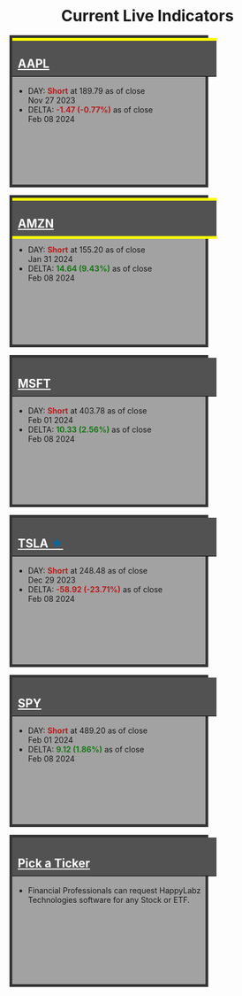 
<style>
    .container-data {
        display: grid;
        grid-template-columns: repeat(auto-fit, minmax(295px, 1fr));
        grid-template-rows: repeat(auto-fit, minmax(180px, 1fr));
        grid-gap: 10px;
    }

    .box {
        min-width: 290px;
        max-width: 350px;
        height: 265px;
        border: 1px solid black;
        margin: 2px;
        width: 100%;
    }

    .box h2 {
        padding: 10px;
        padding-top: 34px;
        margin-top: 0 !important;
        width: 100%;
    }

    .box a:link, .box a:visited {
        color: #ffffff;
    }

    .box ul {
        margin: 5px;
    }
    
    .atUpperPriceLine h2 {
        border-top: 5px solid yellow !important;
        padding-top: 29px !important;
    }

    .atLowerPriceLine h2 {
        border-bottom: 5px solid yellow !important;
        margin-bottom: 11px !important;
    }

    .gray {
        background-color: #a2a2a2;
        border: 5px solid #353535;
    }

    .gray h2 {
        background-color: #525252;
        border-bottom: 1px solid black;
        color: #ffffff;
    }

    .red {
        background-color: #faaaaa;
        border: 5px solid #6e0000;
    }

    .red h2 {
        background-color: #b80000;
        border-bottom: 1px solid black;
        color: #ffffff;
    }

    .green {
        background-color: #92d98f;
        border: 5px solid #015e01;
    }

    .green h2 {
        background-color: #004225;
        border-bottom: 1px solid black;
        color: #ffffff;
    }

    .my-data {
        margin-right: auto !important;
        margin-left: auto !important;
        align-content: center;
        width: 100% !important;
        max-width: 1200px !important;
        display: block !important;
    }
    
    .header {
      display: grid;
      align-items: center;
      justify-items: center;
      row-gap: 1rem;
      grid-template-columns: 1fr;
      margin: 16px;
    }
</style>
    
<h1 class="header"> Current Live Indicators</h1>

<div style="display:none;">
<h3 class="header">Happy 5:</h3>
<h1 class="header"><span style="color: #167816;">2.13 %</span></h1>
</div>

<div class="my-data px-3 my-5 markdown-body">
    <div class="container-data">
    <div class="box gray atUpperPriceLine" onclick="location.href='{% link navigation/blocked.md %}';">
        <h2 id="aapl"><a href="{% link navigation/blocked.md %}">AAPL</a></h2>
        <ul>
            <li>DAY: <b><span style="color: #b91c1c;">Short</span></b> at 189.79 as of close <br>Nov 27 2023</li>
            <li>DELTA: <b><span style="color: #b91c1c;">-1.47 (-0.77%)</span></b> as of close<br>Feb 08 2024</li>
            <!--<li>WEEK: <b><span style="color: #167816;">Long</span></b> at 134.76 as of close <br>Jan 13 2023</li>-->
        </ul>
    </div>
    <div class="box gray atUpperPriceLine atLowerPriceLine" onclick="location.href='{% link navigation/blocked.md %}';">
        <h2 id="amzn"><a href="{% link navigation/blocked.md %}">AMZN</a></h2>
        <ul>
            <li>DAY: <b><span style="color: #b91c1c;">Short</span></b> at 155.20 as of close <br>Jan 31 2024</li>
            <li>DELTA: <b><span style="color: #167816;">14.64 (9.43%)</span></b> as of close<br>Feb 08 2024</li>
            <!--<li>WEEK: <b><span style="color: #167816;">Long</span></b> at 98.12 as of close <br>Jan 13 2023</li>-->
        </ul>
    </div>
    <div class="box gray" onclick="location.href='{% link navigation/blocked.md %}';">
        <h2 id="msft"><a href="{% link navigation/blocked.md %}">MSFT</a></h2>
        <ul>
            <li>DAY: <b><span style="color: #b91c1c;">Short</span></b> at 403.78 as of close <br>Feb 01 2024</li>
            <li>DELTA: <b><span style="color: #167816;">10.33 (2.56%)</span></b> as of close<br>Feb 08 2024</li>
            <!--<li>WEEK: <b><span style="color: #167816;">Long</span></b> at 241.22 as of close <br>Nov 18 2022</li>-->
        </ul>
    </div>
    <div class="box gray" onclick="location.href='{% link TSLA.md %}';">
        <h2 id="tsla"><a href="{% link TSLA.md %}">TSLA <span style="color:#0369a1;">&bigstar;</span></a></h2>
        <ul>
            <li>DAY: <b><span style="color: #b91c1c;">Short</span></b> at 248.48 as of close <br>Dec 29 2023</li>
            <li>DELTA: <b><span style="color: #b91c1c;">-58.92 (-23.71%)</span></b> as of close<br>Feb 08 2024</li>
            <!--<li>WEEK: <b><span style="color: #167816;">Long</span></b> at 177.90 as of close <br>Jan 27 2023</li>-->
        </ul>
    </div>
    <div class="box gray" onclick="location.href='{% link navigation/blocked.md %}';">
        <h2 id="spy"><a href="{% link navigation/blocked.md %}">SPY</a></h2>
        <ul>
            <li>DAY: <b><span style="color: #b91c1c;">Short</span></b> at 489.20 as of close <br>Feb 01 2024</li>
            <li>DELTA: <b><span style="color: #167816;">9.12 (1.86%)</span></b> as of close<br>Feb 08 2024</li>
            <!--<li>WEEK: <b><span style="color: #167816;">Long</span></b> at 374.29 as of close <br>Oct 21 2022</li>-->
        </ul>
    </div>
    <div class="box gray" onclick="location.href='{% link NEXT.md %}';">
        <h2 id="UNK"><a href="{% link NEXT.md %}">Pick a Ticker</a></h2>
        <ul>
            <li> Financial Professionals can request  HappyLabz Technologies software for any Stock or ETF.</li>
        </ul>
    </div>
</div></div>